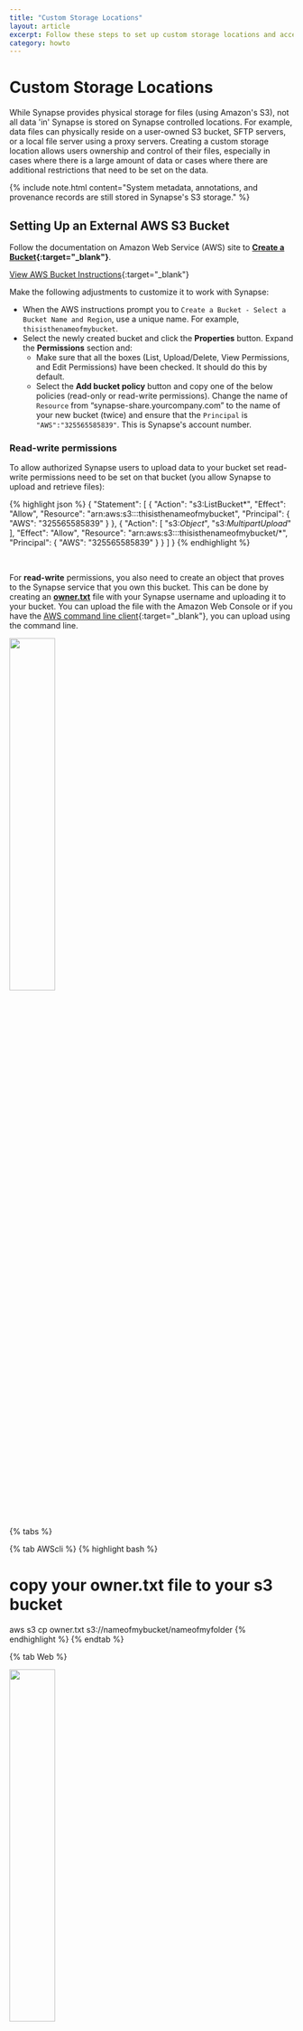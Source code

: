 ```yaml
---
title: "Custom Storage Locations"
layout: article
excerpt: Follow these steps to set up custom storage locations and access them with Synapse. 
category: howto
---
```


<style>
#image {
    width: 100%;
}
#imageSmall {
    width: 40%;
}
</style>


# Custom Storage Locations
While Synapse provides physical storage for files (using Amazon's S3), not all data 'in' Synapse is stored on Synapse controlled locations. For example, data files can physically reside on a user-owned S3 bucket, SFTP servers, or a local file server using a proxy servers. Creating a custom storage location allows users ownership and control of their files, especially in cases where there is a large amount of data or cases where there are additional restrictions that need to be set on the data.

{% include note.html content="System metadata, annotations, and provenance records are still stored in Synapse's S3 storage." %}

## Setting Up an External AWS S3 Bucket
Follow the documentation on Amazon Web Service (AWS) site to **[Create a Bucket](http://docs.aws.amazon.com/AmazonS3/latest/gsg/CreatingABucket.html){:target="_blank"}**. 

<a href="http://docs.aws.amazon.com/AmazonS3/latest/gsg/CreatingABucket.html" class="btn btn-primary">View AWS Bucket Instructions</a>{:target="_blank"}

Make the following adjustments to customize it to work with Synapse:  

* When the AWS instructions prompt you to `Create a Bucket - Select a Bucket Name and Region`, use a unique name. For example, `thisisthenameofmybucket`. 
* Select the newly created bucket and click the **Properties** button. Expand the **Permissions** section and:  
    * Make sure that all the boxes (List, Upload/Delete, View Permissions, and Edit Permissions) have been checked. It should do this by default. 
    * Select the **Add bucket policy** button and copy one of the below policies (read-only or read-write permissions). Change the name of `Resource` from “synapse-share.yourcompany.com” to the name of your new bucket (twice) and ensure that the `Principal` is `"AWS":"325565585839"`. This is Synapse's account number. 

### Read-write permissions
To allow authorized Synapse users to upload data to your bucket set read-write permissions need to be set on that bucket (you allow Synapse to upload and retrieve files):

{% highlight json %}
{
    "Statement": [
        {
            "Action": "s3:ListBucket*",
            "Effect": "Allow",
            "Resource": "arn:aws:s3:::thisisthenameofmybucket",
            "Principal": { "AWS": "325565585839" }
        },
        {
            "Action": [ "s3:*Object*", "s3:*MultipartUpload*" ],
            "Effect": "Allow",
            "Resource": "arn:aws:s3:::thisisthenameofmybucket/*",
            "Principal": { "AWS": "325565585839" }
        }
    ]
}
{% endhighlight %}

<br/>

For **read-write** permissions, you also need to create an object that proves to the Synapse service that you own this bucket. This can be done by creating an **<a href="/assets/downloads/owner.txt" download="owner.txt">owner.txt</a>** file with your Synapse username and uploading it to your bucket. You can upload the file with the Amazon Web Console or if you have  the [AWS command line client](https://aws.amazon.com/cli/){:target="_blank"}, you can upload using the command line. 

<img id="imageSmall" src="/assets/images/ownerTxt.png">

{% tabs %}

{% tab AWScli %}
{% highlight bash %}
# copy your owner.txt file to your s3 bucket
aws s3 cp owner.txt s3://nameofmybucket/nameofmyfolder
{% endhighlight %}
{% endtab %}

{% tab Web %}

<img id="imageSmall" src="/assets/images/uploadAWS.png">

Navigate to your bucket on the Amazon Console and select **Upload** to upload your text file.
{% endtab %}

{% endtabs %}

<br/>

### Read-only permissions
If you do not want to allow authorized Synapse users to upload data to your bucket but provide read access you can change the permissions to read-only:

{% highlight json %}
{
    "Statement": [
        {
            "Action": "s3:ListBucket*",
            "Effect": "Allow",
            "Resource": "arn:aws:s3:::synapse-share.yourcompany.com",
            "Principal": { "AWS": "325565585839" }
        },
        {
            "Action": [ "s3:GetObject*", "s3:*MultipartUpload*" ],
            "Effect": "Allow",
            "Resource": "arn:aws:s3:::synapse-share.yourcompany.com/*",
            "Principal": { "AWS": "325565585839" }
        }
    ]
}
{% endhighlight %}

<br/>

### Make sure to enable cross-origin resource sharing (CORS)
In **Properties**, click **Edit CORS configuration**. In the resulting pop-up, edit the configuration so that Synapse is included  in the `AllowedOrigin` tag. An example of CORS content that would allow this is:
{% highlight html %}
<CORSConfiguration>
    <CORSRule>
        <AllowedOrigin>*</AllowedOrigin>
        <AllowedMethod>GET</AllowedMethod>
        <AllowedMethod>POST</AllowedMethod>
        <AllowedMethod>PUT</AllowedMethod>
        <AllowedMethod>HEAD</AllowedMethod>
        <MaxAgeSeconds>3000</MaxAgeSeconds>
        <AllowedHeader>*</AllowedHeader>
    </CORSRule>
</CORSConfiguration>
{% endhighlight %}

<br/>
<br/>
For more information, please read: [How Do I Configure CORS on My Bucket?](https://docs.aws.amazon.com/AmazonS3/latest/dev/cors.html#how-do-i-enable-cors){:target="_blank"}

### Set S3 Bucket as Upload Location

By default, your `Project/Folder` uses Synapse storage. You can use the external bucket configured above via our programmatic clients or web client.

{% tabs %}

{% tab Python %}
{% highlight python %}
# Set storage location
import synapseclient
import json
syn = synapseclient.login()
PROJECT = 'syn12345'

destination = {'uploadType':'S3', 
               'concreteType':'org.sagebionetworks.repo.model.project.ExternalS3StorageLocationSetting',
               'bucket':'nameofyourbucket'}
destination = syn.restPOST('/storageLocation', body=json.dumps(destination))

project_destination ={'concreteType': 'org.sagebionetworks.repo.model.project.UploadDestinationListSetting', 
                      'settingsType': 'upload'}
project_destination['locations'] = [destination['storageLocationId']]
project_destination['projectId'] = PROJECT

project_destination = syn.restPOST('/projectSettings', body = json.dumps(project_destination))
{% endhighlight %}
{% endtab %}

{% tab R %}
{% highlight r %}
#set storage location
library(synapser)
synLogin()
projectId <- 'syn12345'

destination <- list(uploadType='S3', 
                    concreteType='org.sagebionetworks.repo.model.project.ExternalS3StorageLocationSetting',
                    bucket='nameofyourbucket')
destination <- synRestPOST('/storageLocation', body=toJSON(destination))

projectDestination <- list(concreteType='org.sagebionetworks.repo.model.project.UploadDestinationListSetting', 
                           settingsType='upload')
projectDestination$locations <- list(destination$storageLocationId)
projectDestination$projectId <- projectId

projectDestination <- synRestPOST('/projectSettings', body=toJSON(projectDestination))
{% endhighlight %}
{% endtab %}

{% tab Web %}
 Navigate to your **Project/Folder -> Tools -> Change Storage Location**. In the resulting pop-up, select the `Amazon S3 Bucket` option and fill in the relevant information, where Bucket is the name of your external bucket, Base Key is the name of the folder in your bucket to upload to, and Banner is a short description such as who owns the storage location:

<img id="image" src="/assets/images/external_s3.png">

{% endtab %}

{% endtabs %}


<br/>

### Adding Files in Your S3 Bucket to Synapse

If your bucket is set for read-write access, files can be added to the bucket using the standard Synapse interface (web or programmatic). 

If the bucket is read-only or you already have content in the bucket, you will have to add representations of the files in Synapse programmatically. This is done using a `FileHandle`, which is a Synapse representation of the file. 

{% tabs %}

{% tab Python %}
{% highlight python %}
# create filehandle
fileHandle = {'concreteType': 'org.sagebionetworks.repo.model.file.S3FileHandle', 
              'fileName'    : 'nameOfFile.csv',
              'contentSize' : "sizeInBytes",
              'contentType' : 'text/csv',
              'contentMd5' :  'md5',
              'bucketName' : destination['bucket'],
              'key' : 's3ObjectKey',
              'storageLocationId': destination['storageLocationId']}
fileHandle = syn.restPOST('/externalFileHandle/s3', json.dumps(fileHandle), endpoint=syn.fileHandleEndpoint)

f = synapseclient.File(parentId=PROJECT, dataFileHandleId = fileHandle['id'])

f = syn.store(f)
{% endhighlight %}
{% endtab %}

{% tab R %}
{% highlight r %}
# create filehandle
fileHandle <- list(concreteType='org.sagebionetworks.repo.model.file.S3FileHandle', 
                   fileName    = 'nameOfFile.csv',
                   contentSize = 'sizeInBytes',
                   contentType = 'text/csv',
                   contentMd5 =  'md5',
                   storageLocationId = destination$storageLocationId,
                   bucketName = destination$bucket,
                   key ='s3ObjectKey')
fileHandle <- synRestPOST('/externalFileHandle/s3', body=toJSON(fileHandle), endpoint = synapseFileServiceEndpoint())

f <- File(dataFileHandleId=fileHandle$id, parentId=projectId)

f <- synStore(f)
{% endhighlight %}
{% endtab %}

{% endtabs %}

<br/>

Please see the [REST docs](http://docs.synapse.org/rest/org/sagebionetworks/repo/model/project/ExternalS3StorageLocationSetting.html){:target="_blank"} for more information on setting external storage location settings using our REST API.

## Using SFTP

To setup an SFTP as a storage location, the settings on the `Project` need to be changed, specifically the `storageLocation` needs to be set. This is best done using either R or Python but has alpha support in the web browser.
Customize the code below to set the storage location as your SFTP server:

{% tabs %}

{% tab Python %}
{% highlight python %}
import synapseclient
import json
syn = synapseclient.login()

destination = { "uploadType":"SFTP",
    "concreteType":"org.sagebionetworks.repo.model.project.ExternalStorageLocationSetting",
    "description":"My SFTP upload location", 
    "supportsSubfolders":True,
    "url":"sftp://your-sftp-server.com",
    "banner":"A descriptive banner, tada!"}

destination = syn.restPOST('/storageLocation', body=json.dumps(destination))

project_destination = {"concreteType":"org.sagebionetworks.repo.model.project.UploadDestinationListSetting", 
    "settingsType":"upload"}
project_destination['projectId'] = PROJECT
project_destination['locations'] = [destination['storageLocationId']]

project_destination = syn.restPOST('/projectSettings', body = json.dumps(project_destination))
{% endhighlight %}
{% endtab %}

{% tab R %}
{% highlight r %}
library(synapseClient)
synapseLogin()
projectId <- 'syn12345'

destination <- list(uploadType='SFTP', 
                    concreteType='org.sagebionetworks.repo.model.project.ExternalStorageLocationSetting',
                    description='My SFTP upload location',
                    supportsSubfolders=TRUE,
                    url='https://your-sftp-server.com',
                    banner='A descriptive banner, tada!')
                    
destination <- synRestPOST('/storageLocation', body=destination)

projectDestination <- list(concreteType='org.sagebionetworks.repo.model.project.UploadDestinationListSetting', 
                           settingsType='upload')
projectDestination$locations <- list(destination$storageLocationId)
projectDestination$projectId <- projectId

projectDestination <- synRestPOST('/projectSettings', body = projectDestination)

{% endhighlight %}
{% endtab %}

{% endtabs %}

## Using a Proxy to Access a Local File Server or SFTP Server

For files stored outside of Amazon, an additional proxy is needed to validate the pre-signed URL and then proxy the requested file contents.  View more information **[here](https://github.com/Sage-Bionetworks/file-proxy/wiki){:target="_blank"}** about the process as well as about creating a [local proxy](https://github.com/Sage-Bionetworks/file-proxy/wiki/Setup-Proxy-Local){:target="_blank"} or a [SFTP proxy](https://github.com/Sage-Bionetworks/file-proxy/wiki){:target="_blank"}.

#### Set Project Settings for a Local Proxy
You must have a key ("your_secret_key") to allow Synapse to interact with the filesystem. 

{% tabs %}

{% tab Python %}
{% highlight python %}
import synapseclient
import json
syn = synapseclient.login()
PROJECT = 'syn12345'

destination = {"uploadType":"PROXYLOCAL", 
               "secretKey":"your_secret_key", 
               "proxyUrl":"https://your-proxy.prod.sagebase.org", 
               "concreteType":"org.sagebionetworks.repo.model.project.ProxyStorageLocationSettings"}
destination = syn.restPOST('/storageLocation', body=json.dumps(destination))

project_destination ={"concreteType": "org.sagebionetworks.repo.model.project.UploadDestinationListSetting", 
                      "settingsType": "upload"}
project_destination['locations'] = [destination['storageLocationId']]
project_destination['projectId'] = PROJECT

project_destination = syn.restPOST('/projectSettings', body = json.dumps(project_destination))
{% endhighlight %}
{% endtab %}

{% tab R %}
{% highlight r %}
library(synapser)
synLogin()
projectId <- 'syn12345'

destination <- list(uploadType='PROXYLOCAL', 
                    secretKey='your_secret_key', 
                    proxyUrl='https://your-proxy.prod.sagebase.org', 
                    concreteType='org.sagebionetworks.repo.model.project.ProxyStorageLocationSettings')
destination <- synRestPOST('/storageLocation', body=toJSON(destination))

projectDestination <- list(concreteType='org.sagebionetworks.repo.model.project.UploadDestinationListSetting', 
                           settingsType='upload')
projectDestination$locations <- list(destination$storageLocationId)
projectDestination$projectId <- projectId

projectDestination <- synRestPOST('/projectSettings', body=toJSON(projectDestination))
{% endhighlight %}
{% endtab %}

{% endtabs %}


#### Set Project Settings for a SFTP Proxy

You must have a key ("your_secret_key") to allow Synapse to interact with the filesystem. 

{% tabs %}

{% tab Python %}
{% highlight python %}
import synapseclient
import json
syn = synapseclient.login()
PROJECT = 'syn12345'

destination = {"uploadType":"SFTP", 
               "secretKey":"your_secret_key", 
               "proxyUrl":"https://your-proxy.prod.sagebase.org", 
               "concreteType":"org.sagebionetworks.repo.model.project.ProxyStorageLocationSettings"}
destination = syn.restPOST('/storageLocation', body=json.dumps(destination))

project_destination ={"concreteType": "org.sagebionetworks.repo.model.project.UploadDestinationListSetting", 
                      "settingsType": "upload"}
project_destination['locations'] = [destination['storageLocationId']]
project_destination['projectId'] = PROJECT

project_destination = syn.restPOST('/projectSettings', body = json.dumps(project_destination))
{% endhighlight %}
{% endtab %}

{% tab R %}
{% highlight r %}
library(synapser)
synLogin()
projectId <- 'syn12345'

destination <- list(uploadType='SFTP', 
                    secretKey='your_secret_key', 
                    proxyUrl='https://your-proxy.prod.sagebase.org', 
                    concreteType='org.sagebionetworks.repo.model.project.ProxyStorageLocationSettings')
destination <- synRestPOST('/storageLocation', body=toJSON(destination))

projectDestination <- list(concreteType='org.sagebionetworks.repo.model.project.UploadDestinationListSetting', 
                           settingsType='upload')
projectDestination$locations <- list(destination$storageLocationId)
projectDestination$projectId <- projectId

projectDestination <- synRestPOST('/projectSettings', body=toJSON(projectDestination))
{% endhighlight %}
{% endtab %}

{% endtabs %}

